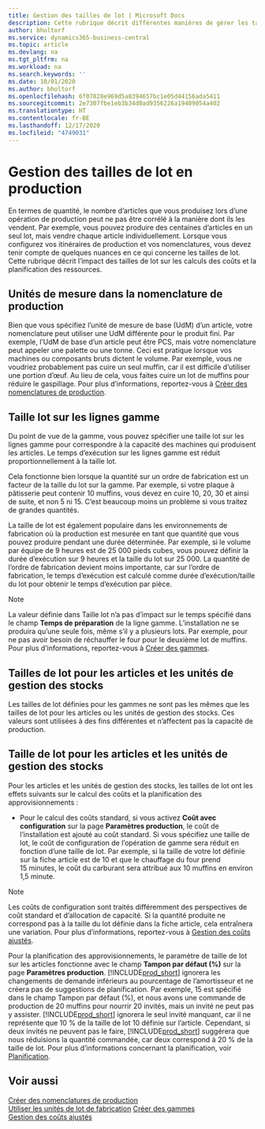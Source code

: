 ```yaml
---
title: Gestion des tailles de lot | Microsoft Docs
description: Cette rubrique décrit différentes manières de gérer les tailles de lot.
author: bholtorf
ms.service: dynamics365-business-central
ms.topic: article
ms.devlang: na
ms.tgt_pltfrm: na
ms.workload: na
ms.search.keywords: ''
ms.date: 10/01/2020
ms.author: bholtorf
ms.openlocfilehash: 6f07828e969d5a8394657bc1e05d44156ada5411
ms.sourcegitcommit: 2e7307fbe1eb3b34d0ad9356226a19409054a402
ms.translationtype: HT
ms.contentlocale: fr-BE
ms.lasthandoff: 12/17/2020
ms.locfileid: "4749031"
---
```

# <a name="handling-lot-sizes-in-production"></a>Gestion des tailles de lot en production
En termes de quantité, le nombre d’articles que vous produisez lors d’une opération de production peut ne pas être corrélé à la manière dont ils les vendent. Par exemple, vous pouvez produire des centaines d’articles en un seul lot, mais vendre chaque article individuellement. Lorsque vous configurez vos itinéraires de production et vos nomenclatures, vous devez tenir compte de quelques nuances en ce qui concerne les tailles de lot. Cette rubrique décrit l’impact des tailles de lot sur les calculs des coûts et la planification des ressources.

## <a name="units-of-measure-in-production-bill-of-materials"></a>Unités de mesure dans la nomenclature de production
Bien que vous spécifiez l’unité de mesure de base (UdM) d’un article, votre nomenclature peut utiliser une UdM différente pour le produit fini. Par exemple, l’UdM de base d’un article peut être PCS, mais votre nomenclature peut appeler une palette ou une tonne. Ceci est pratique lorsque vos machines ou composants bruts dictent le volume. Par exemple, vous ne voudriez probablement pas cuire un seul muffin, car il est difficile d’utiliser une portion d’œuf. Au lieu de cela, vous faites cuire un lot de muffins pour réduire le gaspillage. Pour plus d’informations, reportez-vous à [Créer des nomenclatures de production](production-how-to-create-production-boms.md).

## <a name="lot-size-on-routing-lines"></a>Taille lot sur les lignes gamme
Du point de vue de la gamme, vous pouvez spécifier une taille lot sur les lignes gamme pour correspondre à la capacité des machines qui produisent les articles. Le temps d’exécution sur les lignes gamme est réduit proportionnellement à la taille lot. 

Cela fonctionne bien lorsque la quantité sur un ordre de fabrication est un facteur de la taille du lot sur la gamme. Par exemple, si votre plaque à pâtisserie peut contenir 10 muffins, vous devez en cuire 10, 20, 30 et ainsi de suite, et non 5 ni 15.  C’est beaucoup moins un problème si vous traitez de grandes quantités.

La taille de lot est également populaire dans les environnements de fabrication où la production est mesurée en tant que quantité que vous pouvez produire pendant une durée déterminée. Par exemple, si le volume par équipe de 9 heures est de 25 000 pieds cubes, vous pouvez définir la durée d’exécution sur 9 heures et la taille du lot sur 25 000.
La quantité de l’ordre de fabrication devient moins importante, car sur l’ordre de fabrication, le temps d’exécution est calculé comme durée d’exécution/taille du lot pour obtenir le temps d’exécution par pièce.
 
> [!NOTE]
> La valeur définie dans Taille lot n’a pas d’impact sur le temps spécifié dans le champ **Temps de préparation** de la ligne gamme. L’installation ne se produira qu’une seule fois, même s’il y a plusieurs lots. Par exemple, pour ne pas avoir besoin de réchauffer le four pour le deuxième lot de muffins. Pour plus d’informations, reportez-vous à [Créer des gammes](production-how-to-create-routings.md).

## <a name="lot-sizes-for-items-and-stockkeeping-units"></a>Tailles de lot pour les articles et les unités de gestion des stocks
Les tailles de lot définies pour les gammes ne sont pas les mêmes que les tailles de lot pour les articles ou les unités de gestion des stocks. Ces valeurs sont utilisées à des fins différentes et n’affectent pas la capacité de production. 

## <a name="lot-size-on-item-and-stockkeeping-units"></a>Taille de lot pour les articles et les unités de gestion des stocks
Pour les articles et les unités de gestion des stocks, les tailles de lot ont les effets suivants sur le calcul des coûts et la planification des approvisionnements :

* Pour le calcul des coûts standard, si vous activez **Coût avec configuration** sur la page **Paramètres production**, le coût de l’installation est ajouté au coût standard. Si vous spécifiez une taille de lot, le coût de configuration de l’opération de gamme sera réduit en fonction d’une taille de lot. Par exemple, si la taille de votre lot définie sur la fiche article est de 10 et que le chauffage du four prend 15 minutes, le coût du carburant sera attribué aux 10 muffins en environ 1,5 minute. 

> [!NOTE]
> Les coûts de configuration sont traités différemment des perspectives de coût standard et d’allocation de capacité. Si la quantité produite ne correspond pas à la taille du lot définie dans la fiche article, cela entraînera une variation. Pour plus d’informations, reportez-vous à [Gestion des coûts ajustés](finance-manage-inventory-costs.md). <!--not sure that I got this part right seems to repeat the first example.-->

Pour la planification des approvisionnements, le paramètre de taille de lot sur les articles fonctionne avec le champ **Tampon par défaut (%)** sur la page **Paramètres production**. [!INCLUDE[prod_short](includes/prod_short.md)] ignorera les changements de demande inférieurs au pourcentage de l’amortisseur et ne créera pas de suggestions de planification. Par exemple, 15 est spécifié dans le champ Tampon par défaut (%), et nous avons une commande de production de 20 muffins pour nourrir 20 invités, mais un invité ne peut pas y assister. [!INCLUDE[prod_short](includes/prod_short.md)] ignorera le seul invité manquant, car il ne représente que 10 % de la taille de lot 10 définie sur l’article. Cependant, si deux invités ne peuvent pas le faire, [!INCLUDE[prod_short](includes/prod_short.md)] suggérera que nous réduisions la quantité commandée, car deux correspond à 20 % de la taille de lot. Pour plus d’informations concernant la planification, voir [Planification](production-planning.md).

## <a name="see-also"></a>Voir aussi
[Créer des nomenclatures de production](production-how-to-create-production-boms.md)  
[Utiliser les unités de lot de fabrication](production-how-to-use-the-manufacturing-batch-unit-of-measure.md)
[Créer des gammes](production-how-to-create-routings.md)  
[Gestion des coûts ajustés](finance-manage-inventory-costs.md)
